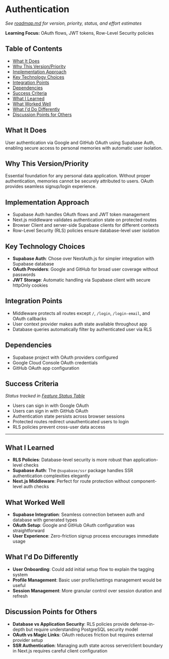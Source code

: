 # Authentication

_See [roadmap.md](../roadmap.md) for version, priority, status, and effort estimates_

**Learning Focus:** OAuth flows, JWT tokens, Row-Level Security policies

## Table of Contents

-   [What It Does](#what-it-does)
-   [Why This Version/Priority](#why-this-versionpriority)
-   [Implementation Approach](#implementation-approach)
-   [Key Technology Choices](#key-technology-choices)
-   [Integration Points](#integration-points)
-   [Dependencies](#dependencies)
-   [Success Criteria](#success-criteria)
-   [What I Learned](#what-i-learned)
-   [What Worked Well](#what-worked-well)
-   [What I'd Do Differently](#what-id-do-differently)
-   [Discussion Points for Others](#discussion-points-for-others)

## What It Does

User authentication via Google and GitHub OAuth using Supabase Auth, enabling secure access to personal memories with automatic user isolation.

## Why This Version/Priority

Essential foundation for any personal data application. Without proper authentication, memories cannot be securely attributed to users. OAuth provides seamless signup/login experience.

## Implementation Approach

-   Supabase Auth handles OAuth flows and JWT token management
-   Next.js middleware validates authentication state on protected routes
-   Browser Client and server-side Supabase clients for different contexts
-   Row-Level Security (RLS) policies ensure database-level user isolation

## Key Technology Choices

-   **Supabase Auth**: Chose over NextAuth.js for simpler integration with Supabase database
-   **OAuth Providers**: Google and GitHub for broad user coverage without passwords
-   **JWT Storage**: Automatic handling via Supabase client with secure httpOnly cookies

## Integration Points

-   Middleware protects all routes except `/`, `/login`, `/login-email`, and OAuth callbacks
-   User context provider makes auth state available throughout app
-   Database queries automatically filter by authenticated user via RLS

## Dependencies

-   Supabase project with OAuth providers configured
-   Google Cloud Console OAuth credentials
-   GitHub OAuth app configuration

## Success Criteria

_Status tracked in [Feature Status Table](../roadmap.md#feature-status-table)_

-   Users can sign in with Google OAuth
-   Users can sign in with GitHub OAuth
-   Authentication state persists across browser sessions
-   Protected routes redirect unauthenticated users to login
-   RLS policies prevent cross-user data access

---

## What I Learned

-   **RLS Policies**: Database-level security is more robust than application-level checks
-   **Supabase Auth**: The `@supabase/ssr` package handles SSR authentication complexities elegantly
-   **Next.js Middleware**: Perfect for route protection without component-level auth checks

## What Worked Well

-   **Supabase Integration**: Seamless connection between auth and database with generated types
-   **OAuth Setup**: Google and GitHub OAuth configuration was straightforward
-   **User Experience**: Zero-friction signup process encourages immediate usage

## What I'd Do Differently

-   **User Onboarding**: Could add initial setup flow to explain the tagging system
-   **Profile Management**: Basic user profile/settings management would be useful
-   **Session Management**: More granular control over session duration and refresh

## Discussion Points for Others

-   **Database vs Application Security**: RLS policies provide defense-in-depth but require understanding PostgreSQL security model
-   **OAuth vs Magic Links**: OAuth reduces friction but requires external provider setup
-   **SSR Authentication**: Managing auth state across server/client boundary in Next.js requires careful client configuration
